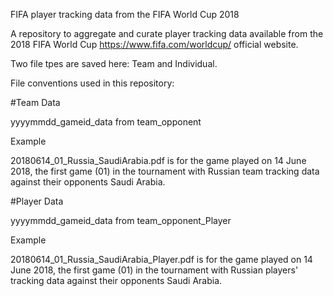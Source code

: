 FIFA player tracking data from the FIFA World Cup 2018

A repository to aggregate and curate player tracking data available from the 2018 FIFA World Cup https://www.fifa.com/worldcup/ official website.

Two file tpes are saved here: Team and Individual.

File conventions used in this repository:

#Team Data

yyyymmdd_gameid_data from team_opponent

Example

20180614_01_Russia_SaudiArabia.pdf is for the game played on 14 June 2018, the first game (01) in the tournament with Russian team tracking data against their opponents Saudi Arabia.

#Player Data

yyyymmdd_gameid_data from team_opponent_Player

Example

20180614_01_Russia_SaudiArabia_Player.pdf is for the game played on 14 June 2018, the first game (01) in the tournament with Russian players' tracking data against their opponents Saudi Arabia.

